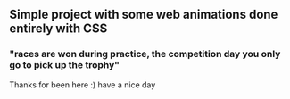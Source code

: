 ## Simple project with some web animations done entirely with CSS

### "races are won during practice, the competition day you only go to pick up the trophy"

Thanks for been here :)
have a nice day